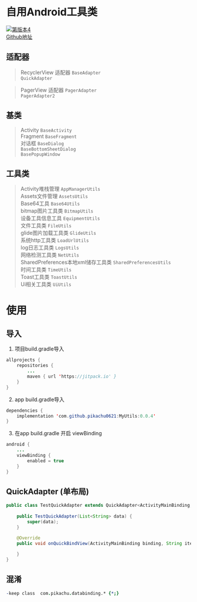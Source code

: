 自用Android工具类
=====
[![第版本4](https://jitpack.io/v/pikachu0621/MyUtils.svg)](https://jitpack.io/#pikachu0621/MyUtils)
<br>
[Github地址](https://github.com/pikachu0621)




适配器
------
>RecyclerView 适配器 
`BaseAdapter` <br>
`QuickAdapter`

>PagerView 适配器
`PagerAdapter` <br>
`PagerAdapter2`

基类
------
>Activity
`BaseActivity` <br>
> Fragment
`BaseFragment` <br>
> 对话框
`BaseDialog` <br>
`BaseBottomSheetDialog` <br>
`BasePopupWindow`

工具类
-------
> Activity堆栈管理
`AppManagerUtils` <br>
> Assets文件管理
`AssetsUtils` <br>
> Base64工具
`Base64Utils` <br>
> bitmap图片工具类
`BitmapUtils` <br>
> 设备工具信息工具
`EquipmentUtils` <br>
> 文件工具类
`FileUtils` <br>
> glide图片加载工具类
`GlideUtils` <br>
> 系统http工具类
`LoadUrlUtils` <br>
> log日志工具类
`LogsUtils` <br>
> 网络检测工具类
`NetUtils` <br>
> SharedPreferences本地xml储存工具类
`SharedPreferencesUtils` <br>
> 时间工具类
`TimeUtils` <br>
> Toast工具类
`ToastUtils` <br>
> Ui相关工具类
`UiUtils` <br>


使用
====

导入
----
1. 项目build.gradle导入
```java
allprojects {
	repositories {
		...
		maven { url 'https://jitpack.io' }
	}
}
```

2. app build.gradle导入
```java
dependencies {
    implementation 'com.github.pikachu0621:MyUtils:0.0.4'
}
```

3. 在app build.gradle 开启 viewBinding
```java
android {
    ...
    viewBinding {
        enabled = true
    }
}
```





QuickAdapter  (单布局)
---
```java
public class TestQuickAdapter extends QuickAdapter<ActivityMainBinding, String> {
    
    public TestQuickAdapter(List<String> data) {
        super(data);
    }

    @Override
    public void onQuickBindView(ActivityMainBinding binding, String itemData, int position, List<String> data) {
        
    }
}
```









混淆
-------
```pro
-keep class  com.pikachu.databinding.* {*;}
```